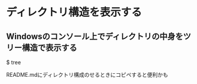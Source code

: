 # ディレクトリ構造を表示する

## Windowsのコンソール上でディレクトリの中身をツリー構造で表示する

$ tree  

README.mdにディレクトリ構成のせるときにコピペすると便利かも